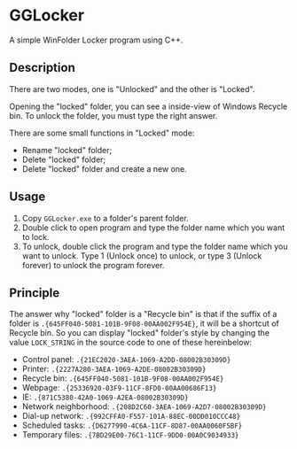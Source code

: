 # GGLocker
A simple WinFolder Locker program using C++.

## Description
There are two modes, one is "Unlocked" and the other is "Locked".

Opening the "locked" folder, you can see a inside-view of Windows Recycle bin. To unlock the folder, you must type the right answer.

There are some small functions in "Locked" mode:

- Rename "locked" folder;
- Delete "locked" folder;
- Delete "locked" folder and create a new one.

## Usage
1. Copy `GGLocker.exe` to a folder's parent folder. 
2. Double click to open program and type the folder name which you want to lock.
3. To unlock, double click the program and type the folder name which you want to unlock. Type 1 (Unlock once) to unlock, or type 3 (Unlock forever) to unlock the program forever.

## Principle

The answer why "locked" folder is a "Recycle bin" is that if the suffix of a folder is `.{645FF040-5081-101B-9F08-00AA002F954E}`, it will be a shortcut of Recycle bin. So you can display "locked" folder's style by changing the value `LOCK_STRING` in the source code to one of these hereinbelow:

- Control panel: `.{21EC2020-3AEA-1069-A2DD-08002B30309D}`
- Printer: `.{2227A280-3AEA-1069-A2DE-08002B30309D}`
- Recycle bin: `.{645FF040-5081-101B-9F08-00AA002F954E}`
- Webpage: `.{25336920-03F9-11CF-8FD0-00AA00686F13}`
- IE: `.{871C5380-42A0-1069-A2EA-08002B30309D}`
- Network neighborhood: `.{208D2C60-3AEA-1069-A2D7-08002B30309D}`
- Dial-up network: `.{992CFFA0-F557-101A-88EC-00DD010CCC48}`
- Scheduled tasks: `.{D6277990-4C6A-11CF-8D87-00AA0060F5BF}`
- Temporary files: `.{7BD29E00-76C1-11CF-9DD0-00A0C9034933}`
